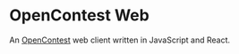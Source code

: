 # OpenContest Web
An [OpenContest](https://github.com/LadueCS/OpenContest) web client written in JavaScript and React.
